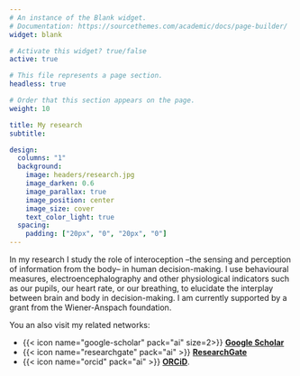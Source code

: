 ```yaml
---
# An instance of the Blank widget.
# Documentation: https://sourcethemes.com/academic/docs/page-builder/
widget: blank

# Activate this widget? true/false
active: true

# This file represents a page section.
headless: true

# Order that this section appears on the page.
weight: 10

title: My research
subtitle:

design:
  columns: "1"
  background:
    image: headers/research.jpg
    image_darken: 0.6
    image_parallax: true
    image_position: center
    image_size: cover
    text_color_light: true
  spacing:
    padding: ["20px", "0", "20px", "0"]
---
```


In my research I study the role of interoception –the sensing and perception of information from the body– in human decision-making. I use behavioural measures, electroencephalography and other physiological indicators such as our pupils, our heart rate, or our breathing, to elucidate the interplay between brain and body in decision-making. I am currently supported by a grant from the Wiener-Anspach foundation.

You an also visit my related networks: 
* {{< icon name="google-scholar" pack="ai" size=2>}} [**Google Scholar**](https://scholar.google.be/citations?user=DMIkLkMAAAAJ)
* {{< icon name="researchgate" pack="ai" >}} [**ResearchGate**](researchgate.net/profile/Santiago_Munoz-Moldes)
* {{< icon name="orcid" pack="ai" >}} [**ORCiD**](https://orcid.org/0000-0002-4015-8617).
